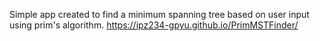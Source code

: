 Simple app created to find a minimum spanning tree based on user input using prim's algorithm.
https://ipz234-gpyu.github.io/PrimMSTFinder/
